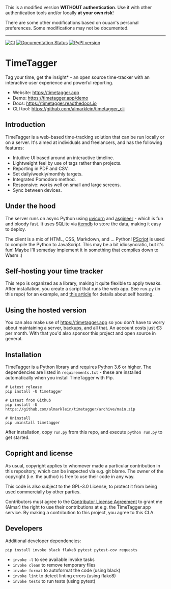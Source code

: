 This is a modified version **WITHOUT authentication**. Use it with other authentication tools and/or locally **at your own risk**!

There are some other modifications based on ouuan's personal preferences. Some modifications may not be documented.

---

[![CI](https://github.com/almarklein/timetagger/workflows/CI/badge.svg)](https://github.com/almarklein/timetagger/actions)
[![Documentation Status](https://readthedocs.org/projects/timetagger/badge/?version=latest)](https://timetagger.readthedocs.io/en/latest/?badge=latest)
[![PyPI version](https://badge.fury.io/py/timetagger.svg)](https://badge.fury.io/py/timetagger)

# TimeTagger

Tag your time, get the insight* - an open source time-tracker with an
interactive user experience and powerful reporting.

* Website: https://timetagger.app
* Demo: https://timetagger.app/demo
* Docs: https://timetagger.readthedocs.io
* CLI tool: https://github.com/almarklein/timetagger_cli


## Introduction

TimeTagger is a web-based time-tracking solution that can be run locally
or on a server. It's aimed at individuals and freelancers, and has the
following features:

* Intuitive UI based around an interactive timeline.
* Lightweight feel by use of tags rather than projects.
* Reporting in PDF and CSV.
* Set daily/weekly/monthly targets.
* Integrated Pomodoro method.
* Responsive: works well on small and large screens.
* Sync between devices.


## Under the hood

The server runs on async Python using
[uvicorn](https://github.com/encode/uvicorn) and
[asgineer](https://github.com/almarklein/asgineer) - which is fun and bloody fast.
It uses SQLite via [itemdb](https://github.com/almarklein/itemdb) to
store the data, making it easy to deploy.

The client is a mix of HTML, CSS, Markdown, and ... Python!
[PScript](https://github.com/flexxui/pscript) is used to compile the
Python to JavaScript. This may be a bit idiosyncratic, but it's fun!
Maybe I'll someday implement it in something that compiles down to Wasm :)


## Self-hosting your time tracker

This repo is organized as a library, making it quite flexible to apply
tweaks. After installation, you create a script that runs the web app.
See `run.py` (in this repo) for an example, and
[this article](https://timetagger.app/articles/selfhost/) for
details about self hosting.


## Using the hosted version

You can also make use of https://timetagger.app so you don't have to worry about
maintaining a server, backups, and all that. An account costs just €3 per month.
With that you'd also sponsor this project and open source in general.


## Installation

TimeTagger is a Python library and requires Python 3.6 or higher. The dependencies are listed in `requirements.txt` - these are installed automatically when you install TimeTagger with Pip.

```
# Latest release
pip install -U timetagger

# Latest from Github
pip install -U https://github.com/almarklein/timetagger/archive/main.zip

# Uninstall
pip uninstall timetagger
```

After installation, copy `run.py` from this repo, and execute  `python run.py` to get started.


## Copright and license

As usual, copyright applies to whomever made a particular contribution in this repository,
which can be inspected via e.g. git blame. The owner of the copyright (i.e. the author)
is free to use their code in any way.

This code is also subject to the GPL-3.0 License, to protect it from being used
commercially by other parties.

Contributors must agree to the
[Contributor License Agreement](https://github.com/almarklein/timetagger/blob/main/CLA.md)
to grant me (Almar) the right to use their contributions at e.g. the TimeTagger.app service.
By making a contribution to this project, you agree to this CLA.


## Developers

Additional developer dependencies:
```
pip install invoke black flake8 pytest pytest-cov requests
```

* `invoke -l` to see available invoke tasks
* `invoke clean` to remove temporary files
* `invoke format` to autoformat the code (using black)
* `invoke lint` to detect linting errors (using flake8)
* `invoke tests` to run tests (using pytest)
